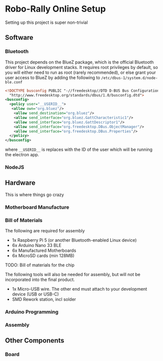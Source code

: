 # Robo-Rally Online Setup

Setting up this project is super non-trivial

## Software

### Bluetooth

This project depends on the BlueZ package, which is the official Bluetooth driver for Linux development stacks.
It requires root privileges by default, so you will either need to run as root (rarely recommended), or else grant your user access to BlueZ by adding the following to `/etc/dbus-1/system.d/node-ble.conf`

```xml
<!DOCTYPE busconfig PUBLIC "-//freedesktop//DTD D-BUS Bus Configuration 1.0//EN"
  "http://www.freedesktop.org/standards/dbus/1.0/busconfig.dtd">
<busconfig>
  <policy user="__USERID__">
   <allow own="org.bluez"/>
    <allow send_destination="org.bluez"/>
    <allow send_interface="org.bluez.GattCharacteristic1"/>
    <allow send_interface="org.bluez.GattDescriptor1"/>
    <allow send_interface="org.freedesktop.DBus.ObjectManager"/>
    <allow send_interface="org.freedesktop.DBus.Properties"/>
  </policy>
</busconfig>
```

where `__USERID__` is replaces with the ID of the user which will be running the electron app.

### NodeJS

## Hardware

This is where things go crazy

### Motherboard Manufacture

### Bill of Materials

The following are required for assembly

* 1x Raspberry Pi 5 (or another Bluetooth-enabled Linux device)
* 6x Arduino Nano 33 BLE
* 6x Manufactured Motherboards
* 6x MicroSD cards (min 128MB)

TODO: Bill of materials for the chip

The following tools will also be needed for assembly, but will not be incorporated into the final product.

* 1x Micro-USB wire. The other end must attach to your development device (USB or USB-C)
* SMD Rework station, incl solder

### Arduino Programming

### Assembly

## Other Components

### Board
